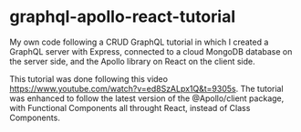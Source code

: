 # graphql-apollo-react-tutorial
My own code following a CRUD GraphQL tutorial in which I created a GraphQL server with Express, connected to a cloud MongoDB database on the server side, and the Apollo library on React on the client side.

This tutorial was done following this video https://www.youtube.com/watch?v=ed8SzALpx1Q&t=9305s.
The tutorial was enhanced to follow the latest version of the @Apollo/client package, with Functional Components all throught React, instead of Class Components.
